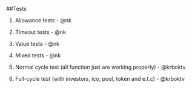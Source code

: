 ##Tests

1) Allowance tests - @nk

2) Timeout tests - @nk

3) Value tests  - @nk

4) Mixed tests - @nk

5) Normal cycle test (all function just are working properly) - @krboktv

6) Full-cycle test (with investors, ico, pool, token and e.t.c) - @krboktv


